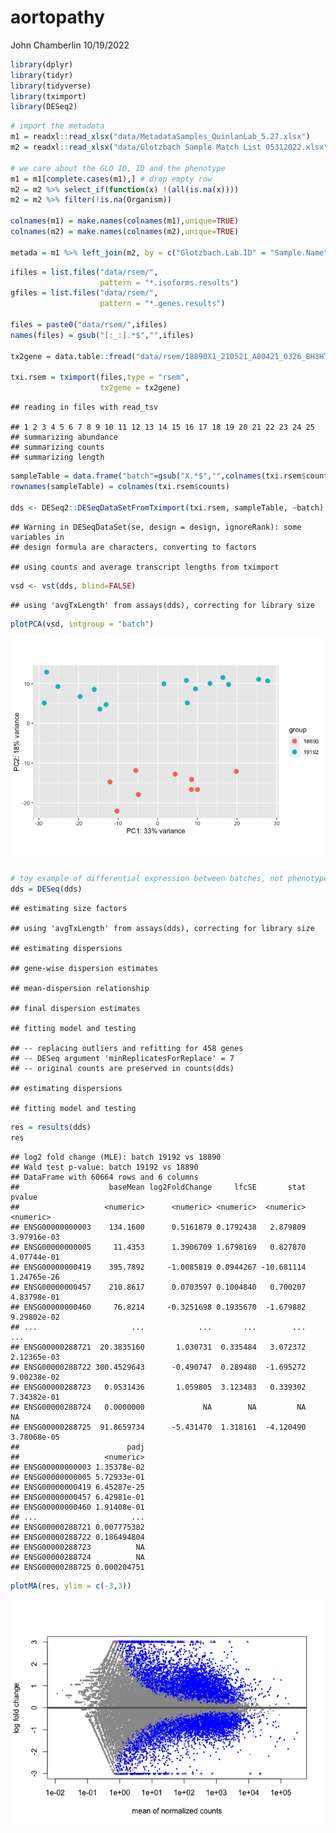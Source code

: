 aortopathy
================
John Chamberlin
10/19/2022

``` r
library(dplyr)
library(tidyr)
library(tidyverse)
library(tximport)
library(DESeq2)
```

``` r
# import the metadata
m1 = readxl::read_xlsx("data/MetadataSamples_QuinlanLab_5.27.xlsx")
m2 = readxl::read_xlsx("data/Glotzbach Sample Match List 05312022.xlsx")

# we care about the GLO ID, ID and the phenotype
m1 = m1[complete.cases(m1),] # drop empty row
m2 = m2 %>% select_if(function(x) !(all(is.na(x))))
m2 = m2 %>% filter(!is.na(Organism))

colnames(m1) = make.names(colnames(m1),unique=TRUE)
colnames(m2) = make.names(colnames(m2),unique=TRUE)

metada = m1 %>% left_join(m2, by = c("Glotzbach.Lab.ID" = "Sample.Name"))
```

``` r
ifiles = list.files("data/rsem/",
                    pattern = "*.isoforms.results")
gfiles = list.files("data/rsem/",
                    pattern = "*.genes.results")

files = paste0("data/rsem/",ifiles)
names(files) = gsub("[:_:].*$","",ifiles)

tx2gene = data.table::fread("data/rsem/18890X1_210521_A00421_0326_BH3HT3DSX2_S1_L001.isoforms.results") %>% select(transcript_id, gene_id)

txi.rsem = tximport(files,type = "rsem", 
                    tx2gene = tx2gene)
```

    ## reading in files with read_tsv

    ## 1 2 3 4 5 6 7 8 9 10 11 12 13 14 15 16 17 18 19 20 21 22 23 24 25 
    ## summarizing abundance
    ## summarizing counts
    ## summarizing length

``` r
sampleTable = data.frame("batch"=gsub("X.*$","",colnames(txi.rsem$counts)))
rownames(sampleTable) = colnames(txi.rsem$counts)

dds <- DESeq2::DESeqDataSetFromTximport(txi.rsem, sampleTable, ~batch)
```

    ## Warning in DESeqDataSet(se, design = design, ignoreRank): some variables in
    ## design formula are characters, converting to factors

    ## using counts and average transcript lengths from tximport

``` r
vsd <- vst(dds, blind=FALSE)
```

    ## using 'avgTxLength' from assays(dds), correcting for library size

``` r
plotPCA(vsd, intgroup = "batch")
```

![](exploratory_files/figure-gfm/pca-1.png)<!-- -->

``` r
# toy example of differential expression between batches, not phenotype
dds = DESeq(dds)
```

    ## estimating size factors

    ## using 'avgTxLength' from assays(dds), correcting for library size

    ## estimating dispersions

    ## gene-wise dispersion estimates

    ## mean-dispersion relationship

    ## final dispersion estimates

    ## fitting model and testing

    ## -- replacing outliers and refitting for 458 genes
    ## -- DESeq argument 'minReplicatesForReplace' = 7 
    ## -- original counts are preserved in counts(dds)

    ## estimating dispersions

    ## fitting model and testing

``` r
res = results(dds)
res
```

    ## log2 fold change (MLE): batch 19192 vs 18890 
    ## Wald test p-value: batch 19192 vs 18890 
    ## DataFrame with 60664 rows and 6 columns
    ##                    baseMean log2FoldChange     lfcSE       stat      pvalue
    ##                   <numeric>      <numeric> <numeric>  <numeric>   <numeric>
    ## ENSG00000000003    134.1600      0.5161879 0.1792438   2.879809 3.97916e-03
    ## ENSG00000000005     11.4353      1.3906709 1.6798169   0.827870 4.07744e-01
    ## ENSG00000000419    395.7892     -1.0085819 0.0944267 -10.681114 1.24765e-26
    ## ENSG00000000457    210.8617      0.0703597 0.1004840   0.700207 4.83798e-01
    ## ENSG00000000460     76.8214     -0.3251698 0.1935670  -1.679882 9.29802e-02
    ## ...                     ...            ...       ...        ...         ...
    ## ENSG00000288721  20.3835160       1.030731  0.335484   3.072372 2.12365e-03
    ## ENSG00000288722 300.4529643      -0.490747  0.289480  -1.695272 9.00238e-02
    ## ENSG00000288723   0.0531436       1.059805  3.123483   0.339302 7.34382e-01
    ## ENSG00000288724   0.0000000             NA        NA         NA          NA
    ## ENSG00000288725  91.8659734      -5.431470  1.318161  -4.120490 3.78068e-05
    ##                        padj
    ##                   <numeric>
    ## ENSG00000000003 1.35378e-02
    ## ENSG00000000005 5.72933e-01
    ## ENSG00000000419 6.45287e-25
    ## ENSG00000000457 6.42981e-01
    ## ENSG00000000460 1.91408e-01
    ## ...                     ...
    ## ENSG00000288721 0.007775382
    ## ENSG00000288722 0.186494804
    ## ENSG00000288723          NA
    ## ENSG00000288724          NA
    ## ENSG00000288725 0.000204751

``` r
plotMA(res, ylim = c(-3,3))
```

![](exploratory_files/figure-gfm/difexp-1.png)<!-- -->
